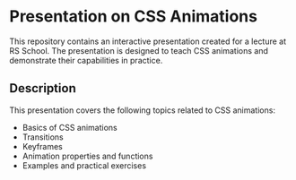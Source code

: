 # Presentation on CSS Animations

This repository contains an interactive presentation created for a lecture at RS School. The presentation is designed to teach CSS animations and demonstrate their capabilities in practice.

## Description

This presentation covers the following topics related to CSS animations:
- Basics of CSS animations
- Transitions
- Keyframes
- Animation properties and functions
- Examples and practical exercises

